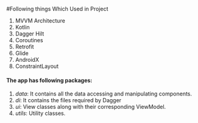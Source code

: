 
#Following things Which Used in Project
1. MVVM Architecture
2. Kotlin
3. Dagger Hilt
4. Coroutines
5. Retrofit
6. Glide
7. AndroidX
8. ConstraintLayout

#### The app has following packages:
1. *data*: It contains all the data accessing and manipulating components.
2. *di*: It contains the files required by Dagger
3. *ui*: View classes along with their corresponding ViewModel.
4. *utils*: Utility classes.




